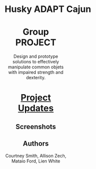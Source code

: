
# Husky ADAPT Cajun  
<center img src="Cajun Pic.png" alt="Cajun" style="width: 200px" center/>


# Group PROJECT

Design and prototype solutions to effectively manipulate common objets with impaired strength and dexterity.

# [Project Updates](test)

## Screenshots

## Authors
Courtney Smith,
Allison Zech,
Mataio Ford,
Lien White



